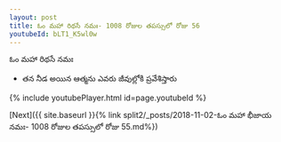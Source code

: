 ```yaml
---
layout: post
title: ఓం మహా రిథసే నమః- 1008 రోజుల తపస్సులో రోజు 56
youtubeId: bLT1_K5wl0w
---
```

 
 
 ఓం మహా రిథసే నమః  
 
 -  తన నీడ అయిన ఆత్మను ఎవరు జీవుల్లోకి ప్రవేశిస్తారు 
 
  
 
  
 
 
 
 
 
 


{% include youtubePlayer.html id=page.youtubeId %}
 
[Next]({{ site.baseurl }}{% link  split2/_posts/2018-11-02-ఓం మహా భీజాయ నమః- 1008 రోజుల తపస్సులో రోజు 55.md%})
 
